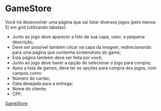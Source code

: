 # GameStore

Você irá desenvolver uma página que vai listar diversos jogos (pelo menos 5) em grid (utilizando tabelas):

-   Junto ao jogo deve aparecer a foto de sua capa, valor, e pequena descrição;
-   Deve ser possível também clicar na capa da imagem, redirecionando para uma página que contenha screenshots do game;
-   Esta página também deve ser feita por você;
-   Junto ao jogo deve haver a opção de selecionar o jogo para compra;
-   Após a lista de games, deve ter as opções para compra dos jogos, com campos como:
-   Número do cartão;
-   Data desejada para a entrega;
-   Nome do cliente;
-   CPF;

[GameStore](https://lorenamedeiros.github.io/gamestore/)
